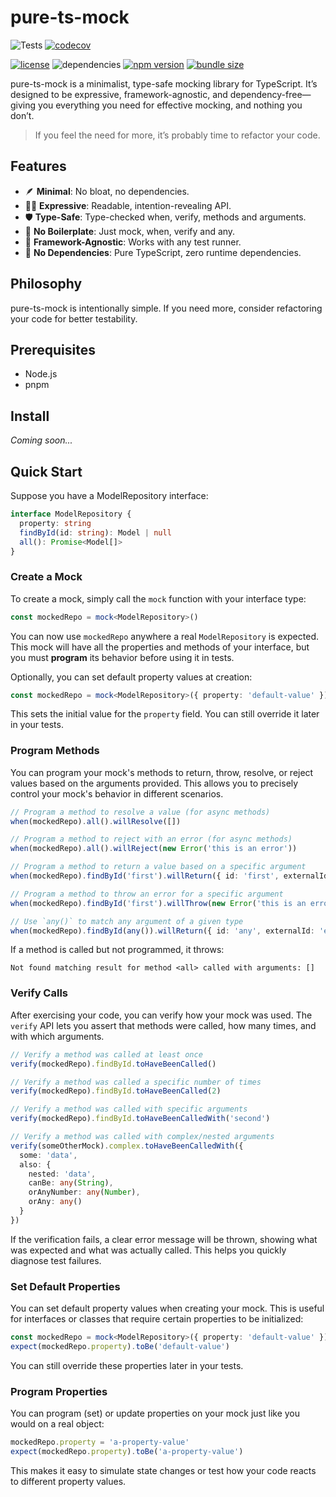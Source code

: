 # pure-ts-mock

![Tests](https://github.com/AlessioCoser/pure-ts-mock/actions/workflows/tests.yml/badge.svg)
[![codecov](https://codecov.io/gh/AlessioCoser/pure-ts-mock/branch/main/graph/badge.svg)](https://codecov.io/gh/AlessioCoser/pure-ts-mock)

[![license](https://img.shields.io/github/license/AlessioCoser/pure-ts-mock.svg)](https://github.com/AlessioCoser/pure-ts-mock/blob/main/LICENSE)
![dependencies](https://img.shields.io/npm/dependencies/pure-ts-mock)
[![npm version](https://img.shields.io/npm/v/pure-ts-mock.svg)](https://www.npmjs.com/package/pure-ts-mock)
[![bundle size](https://img.shields.io/bundlephobia/minzip/pure-ts-mock)](https://bundlephobia.com/result?p=pure-ts-mock)

pure-ts-mock is a minimalist, type-safe mocking library for TypeScript. It’s designed to be expressive, framework-agnostic, and dependency-free—giving you everything you need for effective mocking, and nothing you don’t.

> If you feel the need for more, it’s probably time to refactor your code.

## Features
- 🪶 **Minimal**: No bloat, no dependencies.
- 🧑‍💻 **Expressive**: Readable, intention-revealing API.
- 🛡 **Type-Safe**: Type-checked when, verify, methods and arguments.
- 🧩 **No Boilerplate**: Just mock, when, verify and any.
- 🔌 **Framework-Agnostic**: Works with any test runner.
- 🚫 **No Dependencies**: Pure TypeScript, zero runtime dependencies.

## Philosophy
pure-ts-mock is intentionally simple. If you need more, consider refactoring your code for better testability.

## Prerequisites
- Node.js
- pnpm

## Install
_Coming soon..._

## Quick Start
Suppose you have a ModelRepository interface:
```typescript
interface ModelRepository {
  property: string
  findById(id: string): Model | null
  all(): Promise<Model[]>
}
```

### Create a Mock

To create a mock, simply call the `mock` function with your interface type:

```typescript
const mockedRepo = mock<ModelRepository>()
```

You can now use `mockedRepo` anywhere a real `ModelRepository` is expected. This mock will have all the properties and methods of your interface, but you must **program** its behavior before using it in tests.

Optionally, you can set default property values at creation:

```typescript
const mockedRepo = mock<ModelRepository>({ property: 'default-value' })
```

This sets the initial value for the `property` field. You can still override it later in your tests.

### Program Methods

You can program your mock's methods to return, throw, resolve, or reject values based on the arguments provided. This allows you to precisely control your mock's behavior in different scenarios.

```typescript
// Program a method to resolve a value (for async methods)
when(mockedRepo).all().willResolve([])

// Program a method to reject with an error (for async methods)
when(mockedRepo).all().willReject(new Error('this is an error'))

// Program a method to return a value based on a specific argument
when(mockedRepo).findById('first').willReturn({ id: 'first', externalId: 'ext-first' })

// Program a method to throw an error for a specific argument
when(mockedRepo).findById('first').willThrow(new Error('this is an error'))

// Use `any()` to match any argument of a given type
when(mockedRepo).findById(any()).willReturn({ id: 'any', externalId: 'ext-any' })
```

If a method is called but not programmed, it throws:
```
Not found matching result for method <all> called with arguments: []
```

### Verify Calls

After exercising your code, you can verify how your mock was used. The `verify` API lets you assert that methods were called, how many times, and with which arguments.

```typescript
// Verify a method was called at least once
verify(mockedRepo).findById.toHaveBeenCalled()

// Verify a method was called a specific number of times
verify(mockedRepo).findById.toHaveBeenCalled(2)

// Verify a method was called with specific arguments
verify(mockedRepo).findById.toHaveBeenCalledWith('second')

// Verify a method was called with complex/nested arguments
verify(someOtherMock).complex.toHaveBeenCalledWith({
  some: 'data',
  also: {
    nested: 'data',
    canBe: any(String),
    orAnyNumber: any(Number),
    orAny: any()
  }
})
```

If the verification fails, a clear error message will be thrown, showing what was expected and what was actually called. This helps you quickly diagnose test failures.

### Set Default Properties

You can set default property values when creating your mock. This is useful for interfaces or classes that require certain properties to be initialized:

```typescript
const mockedRepo = mock<ModelRepository>({ property: 'default-value' })
expect(mockedRepo.property).toBe('default-value')
```

You can still override these properties later in your tests.

### Program Properties

You can program (set) or update properties on your mock just like you would on a real object:

```typescript
mockedRepo.property = 'a-property-value'
expect(mockedRepo.property).toBe('a-property-value')
```

This makes it easy to simulate state changes or test how your code reacts to different property values.
